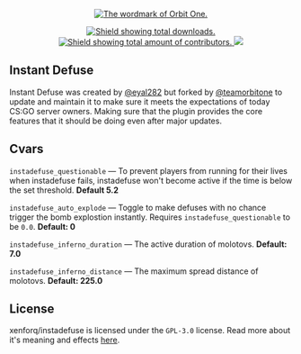 <!-- HEADER -->
<p align=center>
  <a href="https://orbitone.org">
    <img src="https://raw.githubusercontent.com/teamorbitone/branding/main/Wordmarks/Color.png" alt="The wordmark of Orbit One.">
  </a>
</p>

<!-- SHIELDS -->
<p align=center>
  <a href="https://github.com/xenforq/instadefuse/releases/">
    <img src="https://img.shields.io/github/downloads/xenforq/instadefuse/latest/total.svg?style=for-the-badge&color=brightgreen" alt="Shield showing total downloads.">
  </a>
  <a href="https://github.com/xenforq/instadefuse/graphs/contributors">
    <img src="https://img.shields.io/github/contributors/xenforq/instadefuse.svg?style=for-the-badge&color=brightgreen" alt="Shield showing total amount of contributors.">
  </a>
  <img src="https://badges.pufler.dev/visits/xenforq/instadefuse?style=for-the-badge">
</p>

<!-- ABOUT -->
## Instant Defuse
Instant Defuse was created by [@eyal282](https://github.com/eyal282) but forked by [@teamorbitone](https://github.com/teamorbitone) to update and maintain it to make sure it meets the expectations of today CS:GO server owners. Making sure that the plugin provides the core features that it should be doing even after major updates.

<!-- CVARS -->
## Cvars
``instadefuse_questionable`` — To prevent players from running for their lives when instadefuse fails, instadefuse won't become active if the time is below the set threshold. **Default 5.2**

``instadefuse_auto_explode`` — Toggle to make defuses with no chance trigger the bomb explostion instantly. Requires ``instadefuse_questionable`` to be ``0.0``. **Default: 0**

``instadefuse_inferno_duration`` — The active duration of molotovs. **Default: 7.0**

``instadefuse_inferno_distance`` — The maximum spread distance of molotovs. **Default: 225.0**

<!-- LICENSE -->
## License
xenforq/instadefuse is licensed under the ``GPL-3.0`` license. Read more about it's meaning and effects [here](https://github.com/xenforq/instadefuse/blob/main/LICENSE).
